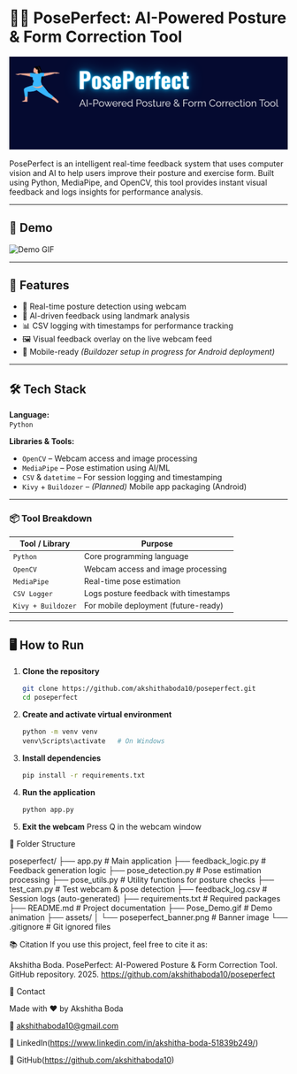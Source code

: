 # 🧘‍♀️ PosePerfect: AI-Powered Posture & Form Correction Tool

![PosePerfect Banner](assets/poseperfect_banner.png)

PosePerfect is an intelligent real-time feedback system that uses computer vision and AI to help users improve their posture and exercise form. Built using Python, MediaPipe, and OpenCV, this tool provides instant visual feedback and logs insights for performance analysis.

---

## 🚀 Demo

![Demo GIF](Pose_Demo.gif)

---

## 📌 Features

- 🎯 Real-time posture detection using webcam
- 🧠 AI-driven feedback using landmark analysis
- 📊 CSV logging with timestamps for performance tracking
- 🖼️ Visual feedback overlay on the live webcam feed
- 📱 Mobile-ready _(Buildozer setup in progress for Android deployment)_

---

## 🛠️ Tech Stack

**Language:**  
`Python`

**Libraries & Tools:**

- `OpenCV` – Webcam access and image processing
- `MediaPipe` – Pose estimation using AI/ML
- `CSV` & `datetime` – For session logging and timestamping
- `Kivy` + `Buildozer` – _(Planned)_ Mobile app packaging (Android)

---

### 📦 Tool Breakdown

| Tool / Library     | Purpose                               |
| ------------------ | ------------------------------------- |
| `Python`           | Core programming language             |
| `OpenCV`           | Webcam access and image processing    |
| `MediaPipe`        | Real-time pose estimation             |
| `CSV Logger`       | Logs posture feedback with timestamps |
| `Kivy + Buildozer` | For mobile deployment (future-ready)  |

---

## 🖥️ How to Run

1. **Clone the repository**

   ```bash
   git clone https://github.com/akshithaboda10/poseperfect.git
   cd poseperfect

   ```

2. **Create and activate virtual environment**

   ```bash
   python -m venv venv
   venv\Scripts\activate   # On Windows

   ```

3. **Install dependencies**

   ```bash
   pip install -r requirements.txt

   ```

4. **Run the application**

   ```bash
   python app.py

   ```

5. **Exit the webcam**
   Press Q in the webcam window

📁 Folder Structure

poseperfect/
├── app.py # Main application
├── feedback_logic.py # Feedback generation logic
├── pose_detection.py # Pose estimation processing
├── pose_utils.py # Utility functions for posture checks
├── test_cam.py # Test webcam & pose detection
├── feedback_log.csv # Session logs (auto-generated)
├── requirements.txt # Required packages
├── README.md # Project documentation
├── Pose_Demo.gif # Demo animation
├── assets/
│ └── poseperfect_banner.png # Banner image
└── .gitignore # Git ignored files

📚 Citation
If you use this project, feel free to cite it as:

Akshitha Boda. PosePerfect: AI-Powered Posture & Form Correction Tool. GitHub repository. 2025.
https://github.com/akshithaboda10/poseperfect

🤝 Contact

Made with ❤️ by Akshitha Boda

📧 akshithaboda10@gmail.com

🔗 LinkedIn(https://www.linkedin.com/in/akshitha-boda-51839b249/)

🔗 GitHub(https://github.com/akshithaboda10)
